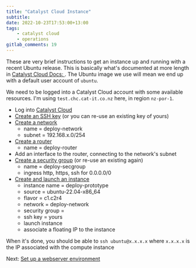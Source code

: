 ```yaml
---
title: "Catalyst Cloud Instance"
subtitle:
date: 2022-10-23T17:53:00+13:00
tags:
    - catalyst cloud
    - operations
gitlab_comments: 19
---
```


These are very brief instructions to get an instance up and running with a recent Ubuntu release. This is basically what's documented at more length in [Catalyst Cloud Docs: ](https://docs.catalystcloud.nz/first-instance/overview.html). The Ubuntu image we use will mean we end up with a default user account of `ubuntu`.

We need to be logged into a Catalyst Cloud account with some available resources. I'm using `test.chc.cat-it.co.nz` here, in region `nz-por-1`.

- Log into [Catalyst Cloud](https://dashboard.cloud.catalyst.net.nz/project/)
- [Create an SSH key](https://dashboard.cloud.catalyst.net.nz/project/key_pairs) (or you can re-use an existing key of yours)
- [Create a network](https://dashboard.cloud.catalyst.net.nz/project/networks/)
	- name = deploy-network
	- subnet = 192.168.x.0/254
- [Create a router](https://dashboard.cloud.catalyst.net.nz/project/routers/)
	- name = deploy-router
- Add an interface to the router, connecting to the network's subnet
- [Create a security group](https://dashboard.cloud.catalyst.net.nz/project/security_groups/) (or re-use an existing again)
	- name = deploy-secgroup
	- ingress http, https, ssh for 0.0.0.0/0
- [Create and launch an instance](https://dashboard.cloud.catalyst.net.nz/project/instances/)
	- instance name = deploy-prototype
	- source = ubuntu-22.04-x86_64
	- flavor = c1.c2r4
	- network = deploy-network
	- security group =
	- ssh key = yours
	- launch instance
    - associate a floating IP to the instance

When it's done, you should be able to `ssh ubuntu@x.x.x.x` where `x.x.x.x` is the IP associated with the compute instance

Next: [Set up a webserver environment](/post/2022-10-23-lemp-stack)
